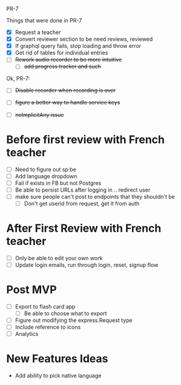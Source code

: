 PR-7

Things that were done in PR-7

- [x] Request a teacher
- [x] Convert reviewer section to be need reviews, reviewed
- [x] If graphql query fails, stop loading and throw error
- [x] Get rid of tables for individual entries
- [ ] ~~Rework audio recorder to be more intuitive~~
    - [ ] ~~add progress tracker and such~~

Ok, PR-7:

- [ ] ~~Disable recorder when recording is over~~
- [ ] ~~figure a better way to handle service keys~~
- [ ] ~~noImplicitAny issue~~


# Before first review with French teacher
- [ ] Need to figure out sp:be
- [ ] Add language dropdown
- [ ] Fail if exists in FB but not Postgres
- [ ] Be able to persist URLs after logging in .. redirect user
- [ ] make sure people can't post to endpoints that they shouldn't be
    - [ ] Don't get userid from request, get it from auth
 # After First Review with French teacher

- [ ] Only be able to edit your own work
- [ ] Update login emails, run through login, reset, signup flow
# Post MVP
- [ ] Export to flash card app
    - [ ] Be able to choose what to export
- [ ] Figure out modifying the express.Request type
- [ ] Include reference to icons
- [ ] Analytics
# New Features Ideas

- Add ability to pick native language
